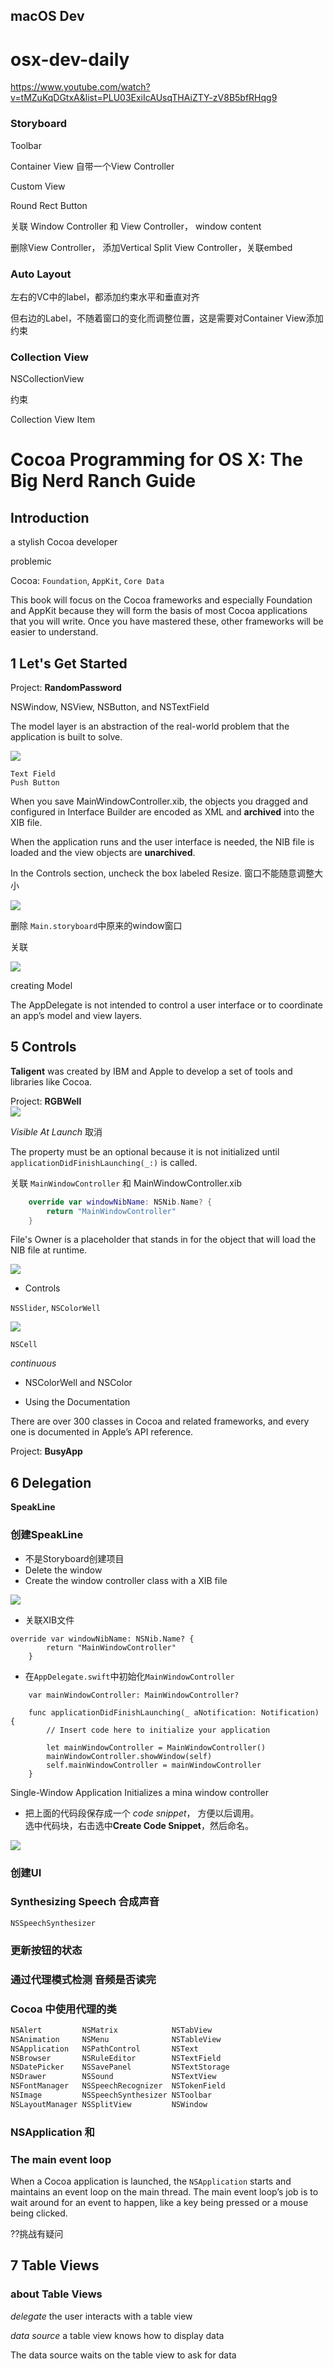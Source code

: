 macOS Dev
------------


# osx-dev-daily

https://www.youtube.com/watch?v=tMZuKqDGtxA&list=PLU03ExiIcAUsqTHAiZTY-zV8B5bfRHqg9

### Storyboard

Toolbar


Container View   自带一个View Controller

Custom View

Round Rect Button

关联 Window Controller 和 View Controller， window content

删除View Controller， 添加Vertical Split View Controller，关联embed



### Auto Layout

左右的VC中的label，都添加约束水平和垂直对齐

但右边的Label，不随着窗口的变化而调整位置，这是需要对Container View添加约束



### Collection View
NSCollectionView

约束 


Collection View Item





# Cocoa Programming for OS X: The Big Nerd Ranch Guide



## Introduction

a stylish Cocoa developer

problemic

Cocoa: `Foundation`, `AppKit`, `Core Data`

This book will focus on the Cocoa frameworks and especially Foundation and AppKit because they will form the basis of most Cocoa applications that you will write. Once you have mastered these, other frameworks will be easier to understand.



## 1 Let's Get Started

Project: **RandomPassword**  


NSWindow, NSView, NSButton, and NSTextField

The model layer is an abstraction of the real-world problem that the application is built to solve. 

![](https://ws3.sinaimg.cn/large/006tNbRwgy1fvhnaautrsj30tg0q6js8.jpg)

`Text Field`  
`Push Button`


When you save MainWindowController.xib, the objects you dragged and configured in Interface Builder are encoded as XML and **archived** into the XIB file.

When the application runs and the user interface is needed, the NIB file is loaded and the view objects are **unarchived**.

In the Controls section, uncheck the box labeled Resize.  窗口不能随意调整大小


![](https://ws3.sinaimg.cn/large/006tNbRwgy1fvi5bmoe0vj30vg0na74u.jpg)


删除 `Main.storyboard`中原来的window窗口

关联

![](https://ws3.sinaimg.cn/large/006tNbRwgy1fvi5sowc0sj30us0iymxx.jpg)


creating Model


The AppDelegate is not intended to control a user interface or to coordinate an app’s model and view layers.


## 5 Controls

**Taligent** was created by IBM and Apple to develop a set of tools and libraries like Cocoa.

Project: **RGBWell**  
![](https://ws2.sinaimg.cn/large/006tNbRwgy1fvi9qzm1soj30ww0mg3yt.jpg)


*Visible At Launch*  取消

The property must be an optional because it is not initialized until `applicationDidFinishLaunching(_:)` is called.

关联 `MainWindowController` 和 MainWindowController.xib   
```swift
    override var windowNibName: NSNib.Name? {
        return "MainWindowController"
    }
```

File's Owner is a placeholder that stands in for the object that will load the NIB file at runtime.


![](https://ws3.sinaimg.cn/large/006tNbRwgy1fvi8bs3de1j30vi0l877s.jpg)

- Controls

`NSSlider`, `NSColorWell`

![](https://ws4.sinaimg.cn/large/006tNbRwgy1fvi8es2i9ej30w40won0h.jpg)


`NSCell`


*continuous*



- NSColorWell and NSColor


- Using the Documentation

There are over 300 classes in Cocoa and related frameworks, and every one is documented in Apple’s API reference.




Project: **BusyApp**



## 6 Delegation

**SpeakLine**

### 创建**SpeakLine**

- 不是Storyboard创建项目
- Delete the window
- Create the window controller class with a XIB file

![](https://upload-images.jianshu.io/upload_images/1678135-616bfacdac03fc40.png?imageMogr2/auto-orient/strip%7CimageView2/2/w/1240)

- 关联XIB文件

```
override var windowNibName: NSNib.Name? {
        return "MainWindowController"
    }
```

- 在`AppDelegate.swift`中初始化`MainWindowController`

```
    var mainWindowController: MainWindowController?

    func applicationDidFinishLaunching(_ aNotification: Notification) {
        // Insert code here to initialize your application
        
        let mainWindowController = MainWindowController()
        mainWindowController.showWindow(self)
        self.mainWindowController = mainWindowController
    }
```

Single-Window Application 
Initializes a mina window controller

- 把上面的代码段保存成一个 *code snippet*， 方便以后调用。  
选中代码块，右击选中**Create Code Snippet**，然后命名。  

![](https://upload-images.jianshu.io/upload_images/1678135-2228926d9ff8ef50.png?imageMogr2/auto-orient/strip%7CimageView2/2/w/1240)

### 创建UI


### Synthesizing Speech 合成声音

`NSSpeechSynthesizer`


### 更新按钮的状态


### 通过代理模式检测 音频是否读完


### Cocoa 中使用代理的类
```swift
NSAlert			NSMatrix			NSTabView
NSAnimation		NSMenu				NSTableView
NSApplication	NSPathControl		NSText
NSBrowser		NSRuleEditor		NSTextField
NSDatePicker	NSSavePanel			NSTextStorage
NSDrawer		NSSound				NSTextView
NSFontManager	NSSpeechRecognizer	NSTokenField
NSImage			NSSpeechSynthesizer	NSToolbar
NSLayoutManager	NSSplitView			NSWindow
```

### NSApplication 和  



### The main event loop

When a Cocoa application is launched, the `NSApplication` starts and maintains an event loop on the main thread. The main event loop’s job is to wait around for an event to happen, like a key being pressed or a mouse being clicked.


??挑战有疑问

## 7 Table Views


### about Table Views

*delegate*   the user interacts with a table view

*data source*   a table view knows how to display data


The data source waits on the table view to ask for data

